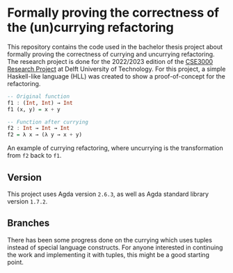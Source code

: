 # Formally proving the correctness of the (un)currying refactoring

This repository contains the code used in the bachelor thesis project about formally proving the correctness of currying and uncurrying refactoring.
The research project is done for the 2022/2023 edition of the [CSE3000 Research Project](https://github.com/TU-Delft-CSE/Research-Project) at Delft University of Technology.
For this project, a simple Haskell-like language (HLL) was created to show a proof-of-concept for the refactoring.

```haskell
-- Original function
f1 : (Int, Int) → Int
f1 (x, y) = x + y

-- Function after currying
f2 : Int → Int → Int
f2 = λ x → (λ y → x + y)
```
An example of currying refactoring, where uncurrying is the transformation from `f2` back to `f1`.

## Version
This project uses Agda version `2.6.3`, as well as Agda standard library version `1.7.2`.

## Branches
There has been some progress done on the currying which uses tuples instead of special language constructs. 
For anyone interested in continuing the work and implementing it with tuples, this might be a good starting point. 
